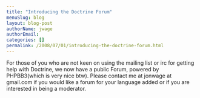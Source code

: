 ```yaml
---
title: "Introducing the Doctrine Forum"
menuSlug: blog
layout: blog-post
authorName: jwage
authorEmail:
categories: []
permalink: /2008/07/01/introducing-the-doctrine-forum.html
---
```

For those of you who are not keen on using the mailing list or irc for
getting help with Doctrine, we now have a public Forum, powered by
PHPBB3(which is very nice btw). Please contact me at jonwage at
gmail.com if you would like a forum for your language added or if you
are interested in being a moderator.
